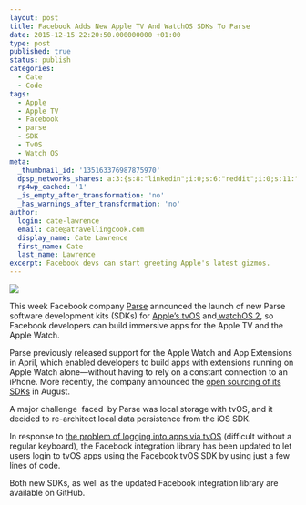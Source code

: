 ```yaml
---
layout: post
title: Facebook Adds New Apple TV And WatchOS SDKs To Parse
date: 2015-12-15 22:20:50.000000000 +01:00
type: post
published: true
status: publish
categories:
  - Cate
  - Code
tags:
  - Apple
  - Apple TV
  - Facebook
  - parse
  - SDK
  - TvOS
  - Watch OS
meta:
  _thumbnail_id: '135163376987875970'
  dpsp_networks_shares: a:3:{s:8:"linkedin";i:0;s:6:"reddit";i:0;s:11:"google-plus";i:0;}
  rp4wp_cached: '1'
  _is_empty_after_transformation: 'no'
  _has_warnings_after_transformation: 'no'
author:
  login: cate-lawrence
  email: cate@atravellingcook.com
  display_name: Cate Lawrence
  first_name: Cate
  last_name: Lawrence
excerpt: Facebook devs can start greeting Apple's latest gizmos.
---
```

![](rw-import/MTM1MTYzMzc2NDUwOTY4MDMw.png)

This week Facebook company [Parse](http://www.parse.com) announced the
launch of new Parse software development kits (SDKs) for [Apple’s
tvOS](https://developer.apple.com/tvos/) and[ watchOS
2](http://www.apple.com/watchos-2/), so Facebook developers can build
immersive apps for the Apple TV and the Apple Watch. 

Parse previously released support for the Apple Watch and App Extensions
in April, which enabled developers to build apps with extensions running
on Apple Watch alone—without having to rely on a constant connection to
an iPhone. More recently, the company announced the [open sourcing of
its SDKs](http://blog.parse.com/announcements/open-sourcing-our-sdks/)
in August. 

A major challenge  faced  by Parse was local storage with tvOS, and it
decided to re-architect local data persistence from the iOS SDK. 

In response to [the problem of logging into apps via
tvOS](https://readwrite.com/2015/12/03/twitter-digits-tvos) (difficult
without a regular keyboard), the Facebook integration library has been
updated to let users login to tvOS apps using the Facebook tvOS SDK by
using just a few lines of code. 

Both new SDKs, as well as the updated Facebook integration library are
available on GitHub.
